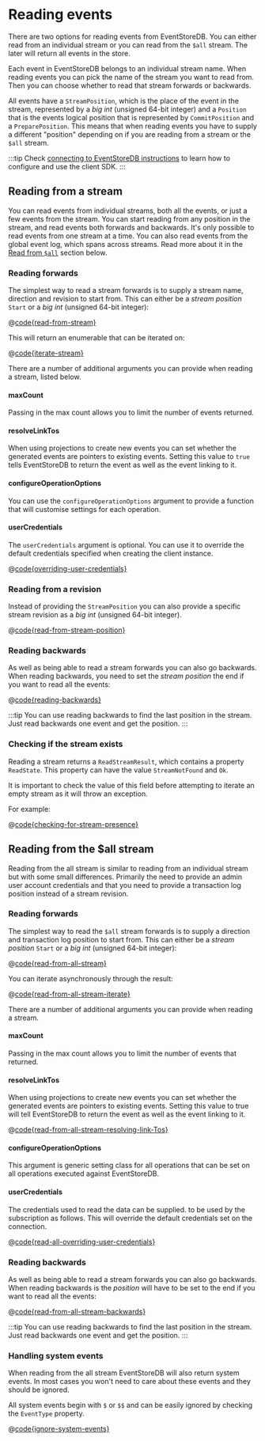 # Reading events

There are two options for reading events from EventStoreDB. You can either read from an individual stream or you can read from the `$all` stream. The later will return all events in the store.

Each event in EventStoreDB belongs to an individual stream name. When reading events you can pick the name of the stream you want to read from. Then you can choose whether to read that stream forwards or backwards. 

All events have a `StreamPosition`, which is the place of the event in the stream, represented by a *big int* (unsigned 64-bit integer) and a `Position` that is the events logical position that is represented by `CommitPosition` and a `PreparePosition`. This means that when reading events you have to supply a different "position" depending on if you are reading from a stream or the `$all` stream.

:::tip
Check [connecting to EventStoreDB instructions](./README.md#required-packages) to learn how to configure and use the client SDK.
:::

## Reading from a stream

You can read events from individual streams, both all the events, or just a few events from the stream. You can start reading from any position in the stream, and read events both forwards and backwards. It's only possible to read events from one stream at a time. You can also read events from the global event log, which spans across streams. Read more about it in the [Read from `$all`](#reading-from-the-all-stream) section below.

### Reading forwards

The simplest way to read a stream forwards is to supply a stream name, direction and revision to start from. This can either be a *stream position* `Start` or a *big int* (unsigned 64-bit integer):

@[code{read-from-stream}](@grpc:reading-events/Program.cs;readingEvents.go;reading_events/ReadingEvents.java;reading-events.js;reading_events.rs;reading-events.ts)

This will return an enumerable that can be iterated on:

@[code{iterate-stream}](@grpc:reading-events/Program.cs;readingEvents.go;reading_events/ReadingEvents.java;reading-events.js;reading_events.rs;reading-events.ts)

There are a number of additional arguments you can provide when reading a stream, listed below.

#### maxCount

Passing in the max count allows you to limit the number of events returned.

#### resolveLinkTos

When using projections to create new events you can set whether the generated events are pointers to existing events. Setting this value to `true` tells EventStoreDB to return the event as well as the event linking to it.

#### configureOperationOptions

You can use the `configureOperationOptions` argument to provide a function that will customise settings for each operation.

#### userCredentials

The `userCredentials` argument is optional. You can use it to override the default credentials specified when creating the client instance.

@[code{overriding-user-credentials}](@grpc:reading-events/Program.cs;readingEvents.go;reading_events/ReadingEvents.java;reading-events.js;reading_events.rs;reading-events.ts)

### Reading from a revision

Instead of providing the `StreamPosition` you can also provide a specific stream revision as a *big int* (unsigned 64-bit integer).

@[code{read-from-stream-position}](@grpc:reading-events/Program.cs;/readingEvents.go;reading_events/ReadingEvents.java;reading-events.js;reading_events.rs;reading-events.ts)

### Reading backwards

As well as being able to read a stream forwards you can also go backwards. When reading backwards, you need to set the *stream position* the end if you want to read all the events:

@[code{reading-backwards}](@grpc:reading-events/Program.cs;readingEvents.go;reading_events/ReadingEvents.java;reading-events.js;reading_events.rs;reading-events.ts)

:::tip
You can use reading backwards to find the last position in the stream. Just read backwards one event and get the position.
:::

### Checking if the stream exists

Reading a stream returns a `ReadStreamResult`, which contains a property `ReadState`. This property can have the value `StreamNotFound` and `Ok`.

It is important to check the value of this field before attempting to iterate an empty stream as it will throw an exception. 

For example:

@[code{checking-for-stream-presence}](@grpc:reading-events/Program.cs;readingEvents.go;reading_events/ReadingEvents.java;reading-events.js;reading_events.rs;reading-events.ts)

## Reading from the $all stream

Reading from the all stream is similar to reading from an individual stream but with some small differences. Primarily the need to provide an admin user account credentials and that you need to provide a transaction log position instead of a stream revision.

### Reading forwards

The simplest way to read the `$all` stream forwards is to supply a direction and transaction log position to start from. This can either be a *stream position* `Start` or a *big int* (unsigned 64-bit integer):

@[code{read-from-all-stream}](@grpc:reading-events/Program.cs;readingEvents.go;reading_events/ReadingEvents.java;reading-events.js;reading_events.rs;reading-events.ts)

You can iterate asynchronously through the result:

@[code{read-from-all-stream-iterate}](@grpc:reading-events/Program.cs;readingEvents.go;reading_events/ReadingEvents.java;reading-events.js;reading_events.rs;reading-events.ts)

There are a number of additional arguments you can provide when reading a stream.

#### maxCount

Passing in the max count allows you to limit the number of events that returned.

#### resolveLinkTos

When using projections to create new events you can set whether the generated events are pointers to existing events. Setting this value to true will tell EventStoreDB to return the event as well as the event linking to it.


@[code{read-from-all-stream-resolving-link-Tos}](@grpc:reading-events/Program.cs;readingEvents.go;reading_events/ReadingEvents.java;reading-events.js;reading_events.rs;reading-events.ts)

#### configureOperationOptions

This argument is generic setting class for all operations that can be set on all operations executed against EventStoreDB.

#### userCredentials
The credentials used to read the data can be supplied. to be used by the subscription as follows. This will override the default credentials set on the connection.

@[code{read-all-overriding-user-credentials}](@grpc:reading-events/Program.cs;readingEvents.go;reading_events/ReadingEvents.java;reading-events.js;reading_events.rs;reading-events.ts)

### Reading backwards

As well as being able to read a stream forwards you can also go backwards. When reading backwards is the *position* will have to be set to the end if you want to read all the events:

@[code{read-from-all-stream-backwards}](@grpc:reading-events/Program.cs;readingEvents.go;reading_events/ReadingEvents.java;reading-events.js;reading_events.rs;reading-events.ts)

:::tip
You can use reading backwards to find the last position in the stream. Just read backwards one event and get the position.
:::

### Handling system events

When reading from the all stream EventStoreDB will also return system events. In most cases you won't need to care about these events and they should be ignored.

All system events begin with `$` or `$$` and can be easily ignored by checking the `EventType` property.

@[code{ignore-system-events}](@grpc:reading-events/Program.cs;readingEvents.go;reading_events/ReadingEvents.java;reading-events.js;reading_events.rs;reading-events.ts)

